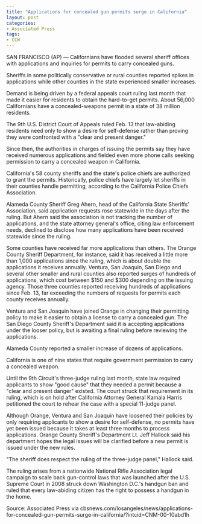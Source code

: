 ```yaml
---
title: "Applications for concealed gun permits surge in California"
layout: post
categories:
- Associated Press
tags:
- CCW
---
```


SAN FRANCISCO (AP)  —  Californians have flooded several sheriff offices with applications and inquiries for permits to carry concealed guns.

Sheriffs in some politically conservative or rural counties reported spikes in applications while other counties in the state experienced smaller increases.

Demand is being driven by a federal appeals court ruling last month that made it easier for residents to obtain the hard-to-get permits. About 56,000 Californians have a concealed-weapons permit in a state of 38 million residents.

The 9th U.S. District Court of Appeals ruled Feb. 13 that law-abiding residents need only to show a desire for self-defense rather than proving they were confronted with a "clear and present danger."

Since then, the authorities in charges of issuing the permits say they have received numerous applications and fielded even more phone calls seeking permission to carry a concealed weapon in California.

California's 58 county sheriffs and the state's police chiefs are authorized to grant the permits. Historically, police chiefs have largely let sheriffs in their counties handle permitting, according to the California Police Chiefs Association.

Alameda County Sheriff Greg Ahern, head of the California State Sheriffs' Association, said application requests rose statewide in the days after the ruling. But Ahern said the association is not tracking the number of applications, and the state attorney general's office, citing law enforcement needs, declined to disclose how many applications have been received statewide since the ruling.

Some counties have received far more applications than others. The Orange County Sheriff Department, for instance, said it has received a little more than 1,000 applications since the ruling, which is about double the applications it receives annually. Ventura, San Joaquin, San Diego and several other smaller and rural counties also reported surges of hundreds of applications, which cost between $150 and $300 depending on the issuing agency. Those three counties reported receiving hundreds of applications since Feb. 13, far exceeding the numbers of requests for permits each county receives annually.

Ventura and San Joaquin have joined Orange in changing their permitting policy to make it easier to obtain a license to carry a concealed gun. The San Diego County Sheriff's Department said it is accepting applications under the looser policy, but is awaiting a final ruling before reviewing the applications.

Alameda County reported a smaller increase of dozens of applications.

California is one of nine states that require government permission to carry a concealed weapon.

Until the 9th Circuit's three-judge ruling last month, state law required applicants to show "good cause" that they needed a permit because a "clear and present danger" existed. The court struck that requirement in its ruling, which is on hold after California Attorney General Kamala Harris petitioned the court to rehear the case with a special 11-judge panel.

Although Orange, Ventura and San Joaquin have loosened their policies by only requiring applicants to show a desire for self-defense, no permits have yet been issued because it takes at least three months to process applications. Orange County Sheriff's Department Lt. Jeff Hallock said his department hopes the legal issues will be clarified before a new permit is issued under the new rules.

"The sheriff does respect the ruling of the three-judge panel," Hallock said.

The ruling arises from a nationwide National Rifle Association legal campaign to scale back gun-control laws that was launched after the U.S. Supreme Court in 2008 struck down Washington D.C.'s handgun ban and ruled that every law-abiding citizen has the right to possess a handgun in the home.

Source: Associated Press via cbsnews.com/losangeles/news/applications-for-concealed-gun-permits-surge-in-california/?intcid=CNM-00-10abd1h
